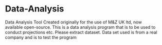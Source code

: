 # Data-Analysis
Data Analysis Tool
Created originally for the use of M&Z UK ltd, now available open-source.
This is a data analysis program that is to be used to conduct projections etc.
Please extract dataset. Data set used is from a real company and is to test the program
